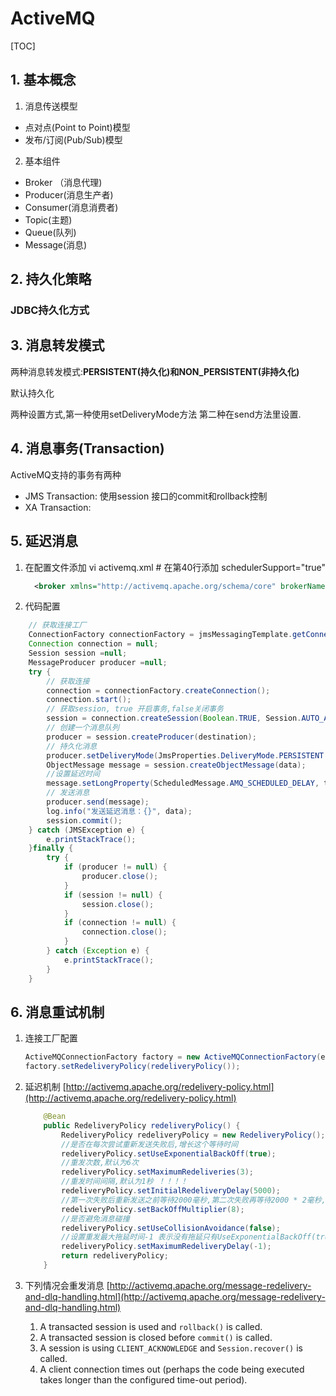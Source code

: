 # ActiveMQ

[TOC]

## 1. 基本概念

1. 消息传送模型

- 点对点(Point to Point)模型
- 发布/订阅(Pub/Sub)模型

2. 基本组件

- Broker （消息代理)
- Producer(消息生产者)
- Consumer(消息消费者)
- Topic(主题)
- Queue(队列)
- Message(消息)



## 2. 持久化策略

### JDBC持久化方式



## 3. 消息转发模式

两种消息转发模式:**PERSISTENT(持久化)**和**NON_PERSISTENT(非持久化)**

默认持久化

两种设置方式,第一种使用setDeliveryMode方法 第二种在send方法里设置.

## 4. 消息事务(Transaction)

ActiveMQ支持的事务有两种

- JMS Transaction: 使用session 接口的commit和rollback控制
- XA Transaction: 



## 5. 延迟消息

1. 在配置文件添加
   vi activemq.xml # 在第40行添加 schedulerSupport="true"
   
   ```xml
     <broker xmlns="http://activemq.apache.org/schema/core" brokerName="localhost" dataDirectory="${activemq.data}" schedulerSupport="true">
   ```
   
   
   
2. 代码配置

```java
    // 获取连接工厂
    ConnectionFactory connectionFactory = jmsMessagingTemplate.getConnectionFactory();
    Connection connection = null;
    Session session =null;
    MessageProducer producer =null;
    try {
        // 获取连接
        connection = connectionFactory.createConnection();
        connection.start();
        // 获取session, true 开启事务,false关闭事务
        session = connection.createSession(Boolean.TRUE, Session.AUTO_ACKNOWLEDGE);
        // 创建一个消息队列
        producer = session.createProducer(destination);
        // 持久化消息
        producer.setDeliveryMode(JmsProperties.DeliveryMode.PERSISTENT.getValue());
        ObjectMessage message = session.createObjectMessage(data);
        //设置延迟时间
        message.setLongProperty(ScheduledMessage.AMQ_SCHEDULED_DELAY, time);
        // 发送消息
        producer.send(message);
        log.info("发送延迟消息：{}", data);
        session.commit();
    } catch (JMSException e) {
        e.printStackTrace();
    }finally {
        try {
            if (producer != null) {
                producer.close();
            }
            if (session != null) {
                session.close();
            }
            if (connection != null) {
                connection.close();
            }
        } catch (Exception e) {
            e.printStackTrace();
        }
    }
```

## 6. 消息重试机制

1. 连接工厂配置

   ```java
   ActiveMQConnectionFactory factory = new ActiveMQConnectionFactory(environment.getProperty("spring.activemq.broker-url"));
   factory.setRedeliveryPolicy(redeliveryPolicy());
   ```

   

2. 延迟机制 [http://activemq.apache.org/redelivery-policy.html](http://activemq.apache.org/redelivery-policy.html)

   ```java
       @Bean
       public RedeliveryPolicy redeliveryPolicy() {
           RedeliveryPolicy redeliveryPolicy = new RedeliveryPolicy();
           //是否在每次尝试重新发送失败后,增长这个等待时间
           redeliveryPolicy.setUseExponentialBackOff(true);
           //重发次数,默认为6次
           redeliveryPolicy.setMaximumRedeliveries(3);
           //重发时间间隔,默认为1秒 ！！！！
           redeliveryPolicy.setInitialRedeliveryDelay(5000);
           //第一次失败后重新发送之前等待2000毫秒,第二次失败再等待2000 * 2毫秒,这里的2就是value
           redeliveryPolicy.setBackOffMultiplier(8);
           //是否避免消息碰撞
           redeliveryPolicy.setUseCollisionAvoidance(false);
           //设置重发最大拖延时间-1 表示没有拖延只有UseExponentialBackOff(true)为true时生效
           redeliveryPolicy.setMaximumRedeliveryDelay(-1);
           return redeliveryPolicy;
       }
   ```

3. 下列情况会重发消息 [http://activemq.apache.org/message-redelivery-and-dlq-handling.html](http://activemq.apache.org/message-redelivery-and-dlq-handling.html)
   1. A transacted session is used and `rollback()` is called.
   2. A transacted session is closed before `commit()` is called.
   3. A session is using `CLIENT_ACKNOWLEDGE` and `Session.recover()` is called.
   4. A client connection times out (perhaps the code being executed takes longer than the configured time-out period).




